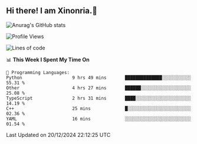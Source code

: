 ## Hi there! I am Xinonria.👋

![Anurag's GitHub stats](https://status-git-main-xinonrias-projects-f26540e3.vercel.app/api?username=xinonria&hide=stars,issues)

<!--START_SECTION:waka-->
![Profile Views](http://img.shields.io/badge/Profile%20Views-0-blue)

![Lines of code](https://img.shields.io/badge/From%20Hello%20World%20I%27ve%20Written-937.4%20thousand%20lines%20of%20code-blue)

📊 **This Week I Spent My Time On** 

```text
💬 Programming Languages: 
Python                   9 hrs 49 mins       ██████████████░░░░░░░░░░░   55.31 % 
Other                    4 hrs 27 mins       ██████░░░░░░░░░░░░░░░░░░░   25.08 % 
TypeScript               2 hrs 31 mins       ████░░░░░░░░░░░░░░░░░░░░░   14.19 % 
C++                      25 mins             █░░░░░░░░░░░░░░░░░░░░░░░░   02.36 % 
YAML                     16 mins             ░░░░░░░░░░░░░░░░░░░░░░░░░   01.54 % 
```


 Last Updated on 20/12/2024 22:12:25 UTC
<!--END_SECTION:waka-->

<!--
**xinonria/xinonria** is a ✨ _special_ ✨ repository because its `README.md` (this file) appears on your GitHub profile.

Here are some ideas to get you started:

- 🔭 I’m currently working on ...
- 🌱 I’m currently learning ...
- 👯 I’m looking to collaborate on ...
- 🤔 I’m looking for help with ...
- 💬 Ask me about ...
- 📫 How to reach me: ...
- 😄 Pronouns: ...
- ⚡ Fun fact: ...
-->
